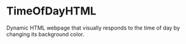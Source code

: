 # TimeOfDayHTML
Dynamic HTML webpage that visually responds to the time of day by changing its background color.
